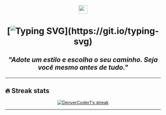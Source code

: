 <h3 align="center">
  <img src="https://media.giphy.com/media/hvRJCLFzcasrR4ia7z/giphy.gif" width="28">
</h3>
<h1 align="center" style="font-weight: bold;">

[![Typing SVG](https://readme-typing-svg.demolab.com?font=Fira+Code&pause=1000&color=7CB0FF&width=435&lines=ol%C3%A1%2C+sou+Alexsandro%2C+seja+Bem+Vindo!)](https://git.io/typing-svg)

</h1>

<h2 align="center" style="font-style: italic;">

_"Adote um estilo e escolha o seu caminho. Seja você mesmo antes de tudo."_

</h2>


---
## 🔥 Streak stats

<p align="center">
  <a href="https://github.com/toledomg">
    <img title="🔥 Estatísticas" alt="DenverCoder1's streak" src="https://streak-stats.demolab.com/?user=toledomg&theme=monokai-metallian&hide_border=true"/>
  </a>
</p>


---
